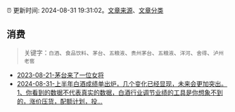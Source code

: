 :alarm_clock: 更新时间: 2024-08-31 19:31:02。[文章来源](/README.md)、[文章分类](/TAGS.md)

## 消费


> 关键字：`白酒`、`食品饮料`、`茅台`、`五粮液`、`贵州茅台`、`五粮液`、`洋河`、`舍得`、`泸州老窖`



- [2023-08-21-茅台来了一位女将](https://www.aicaijing.com.cn/article/18587) 
- [2024-08-31-上半年白酒成绩单出炉，几个变化已经显现，未来会更加突出。1、你看到的数据不代表真实的数据，白酒行业调节业绩的工具是你想象不到的，涨价压货，配额计划，投...](https://xueqiu.com/9262059293/303141013) 
